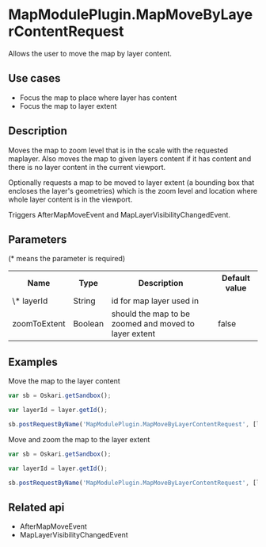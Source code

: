 # MapModulePlugin.MapMoveByLayerContentRequest

Allows the user to move the map by layer content.

## Use cases

- Focus the map to place where layer has content
- Focus the map to layer extent

## Description
Moves the map to zoom level that is in the scale with the requested maplayer.
Also moves the map to given layers content if it has content and there is no layer content in the current viewport.

Optionally requests a map to be moved to layer extent (a bounding box that encloses the layer's geometries) which is the zoom level and location where whole layer content is in the viewport.

Triggers AfterMapMoveEvent and MapLayerVisibilityChangedEvent.

## Parameters

(* means the parameter is required)

<table class="table">
<tr>
  <th> Name</th><th> Type</th><th> Description</th><th> Default value</th>
</tr>
<tr>
  <td> \* layerId </td><td> String </td><td> id for map layer used in </td><td> </td>
</tr>
<tr>
  <td>  zoomToExtent </td><td> Boolean </td><td> should the map to be zoomed and moved to layer extent </td><td> false </td>
</tr>
</table>

## Examples

Move the map to the layer content
```javascript
var sb = Oskari.getSandbox();

var layerId = layer.getId();

sb.postRequestByName('MapModulePlugin.MapMoveByLayerContentRequest', [layerId]);
```

Move and zoom the map to the layer extent
```javascript
var sb = Oskari.getSandbox();

var layerId = layer.getId();

sb.postRequestByName('MapModulePlugin.MapMoveByLayerContentRequest', [layerId, true]);
```

## Related api

- AfterMapMoveEvent
- MapLayerVisibilityChangedEvent
